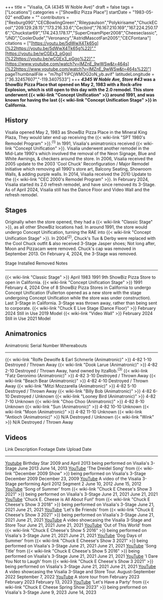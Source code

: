 +++
title = "Visalia, CA (4345 W Noble Ave)"
draft = false
tags = ["Locations"]
categories = ["ShowBiz Pizza Place"]
startDate = "1983-05-02"
endDate = ""
contributors = ["Rexburg090","CECBowlingGreen","Rileypaulson","Polykirisame","ChuckECool","209.129.28.15","173.216.33.6","Cecbird","76.167.210.169","167.224.250.176","Chuckstar69","174.243.178.17","SuperCreamPiper2008","Cheeseclassic","JND","CoolerDude","Veronancy","AstridMascotFan2005","CECFontana"]
citations = ["[https://youtu.be/5dWwX4Tk65g](%22https://youtu.be/5dWwX4Tk65g%22)","[https://youtu.be/wCGEx3_pGgo](%22https://youtu.be/wCGEx3_pGgo%22)","[https://www.youtube.com/watch?v=lMZnE_9wWSw&t=464s](%22https://www.youtube.com/watch?v=lMZnE_9wWSw&t=464s%22)"]
pageThumbnailFile = "m7hpTYiPCjWMOG2oN_yb.avif"
latitudeLongitude = ["36.32457607","-119.3407533"]
+++
***4345 W Noble Ave, Store #43* was a ShowBiz Pizza Place that opened on May 2, 1983 with a Rock-afire Explosion, which is still open to this day with the 2.0 remodel.
This store underwent {{< wiki-link "Concept Unification" >}} around 1991, and was known for having the last {{< wiki-link "Concept Unification Stage" >}} in California.**

## History

Visalia opened May 2, 1983 as ShowBiz Pizza Place in the Mineral King Plaza, They would later end up receiving the {{< wiki-link "SPT 1980's Remodel Program" >}}.<sup>(1)</sup> In 1991, Visalia's animatronics received {{< wiki-link "Concept Unification" >}}. Visalia underwent another remodel in the Mid-Late 1990's which involved the removal of the Neon Signage, Blue and White Awnings, & checkers around the store. In 2006, Visalia received the 2005 update to the 2003 'Cool Chuck' Reconfiguration / Major Remodel Initiative which removing all 1990's store art, Balcony Seating, Showroom Walls, & adding purple walls. In 2014, Visalia received the 2010 Update to the {{< wiki-link "CEC 2000's Remodel Program" >}}. In February 2024, Visalia started its 2.0 refresh remodel, and have since removed its 3-Stage. As of April 2024, Visalia still has the Dance Floor and Video Wall and the refresh remodel.

## Stages

Originally when the store opened, they had a {{< wiki-link "Classic Stage" >}}, as all other ShowBiz locations had. In around 1991, the store would undergo Concept Unification, turning the RAE into {{< wiki-link "Concept Unification Stage" >}}. In 2004<sup>(2)</sup>, Chuck's Tux & Derby were replaced with the Cool Chuck outfit & also received 3-Stage Jasper shoes; Not long after, Moon and Pizzacam were removed. Chuck's cap was removed in September 2013. On February 4, 2024, the 3-Stage was removed.

  Stage                                                      Installed       Removed            Notes
  ---------------------------------------------------------- --------------- ------------------ ----------------------------------------------------------------------------------------------------------------------------------------------------------------------------------------------------------------------------------------------------------------------------------------------
  {{< wiki-link "Classic Stage" >}}                      April 1983      1991               9th ShowBiz Pizza Store to open in California.
  {{< wiki-link "Concept Unification Stage" >}}          1991            February 4, 2024   One of 8 ShowBiz Pizza Stores in California to undergo Concept Unification (Fullerton opened as a new store with the stage undergoing Concept Unification while the store was under construction). Last 3-Stage in California. 3-Stage was thrown away, rather than being sent to corporate.
  {{< wiki-link "Chuck E Live Stage (Dance Floor)" >}}   February 2024   Still in Use       2019 Model
  {{< wiki-link "Video Wall" >}}                         February 2024   Still in Use       2021 Model

## Animatronics

  Animatronic                                                           Serial Number   Whereabouts
  --------------------------------------------------------------------- --------------- ------------------------------------------------------
  {{< wiki-link "Rolfe Dewolfe & Earl Schmerle (Animatronic)" >}}   4-82 1-10       Destroyed / Thrown Away
  {{< wiki-link "Dook Larue (Animatronic)" >}}                      4-82 2-10       Destroyed / Thrown Away, hand owned by ItzaRob.<sup>(3)</sup>
  {{< wiki-link "Fatz Geronimo (Animatronic)" >}}                   4-82 3-10       Destroyed / Thrown Away
  {{< wiki-link "Beach Bear (Animatronic)" >}}                      4-82 4-10       Destroyed / Thrown Away
  {{< wiki-link "Mitzi Mozzarella (Animatronic)" >}}                4-82 5-10       Destroyed / Thrown Away
  {{< wiki-link "Billy Bob (Animatronic)" >}}                       4-82 6-10       Destroyed / Unknown
  {{< wiki-link "Looney Bird (Animatronic)" >}}                     4-82 7-10       Unknown
  {{< wiki-link "Choo Choo (Animatronic)" >}}                       4-82 8-10       Unknown
  {{< wiki-link "Sun (Animatronic)" >}}                             4-82 10-10      Unknown
  {{< wiki-link "Moon (Animatronic)" >}}                            4-82 11-10      Unknown
  {{< wiki-link "Antioch (Animatronic)" >}}                         N/A             Destroyed / Unknown
  {{< wiki-link "Wink" >}}                                          N/A             Destroyed / Thrown Away

## Videos

  Link                                                          Description                                                                                                                              Footage Date            Upload Date
  ------------------------------------------------------------- ---------------------------------------------------------------------------------------------------------------------------------------- ----------------------- -------------------
  [Youtube](https://youtu.be/mTRtEtTRFs8)                       Birthday Star 2009 and April 2013 being performed on Visalia's 3-Stage                                                                  June 2013               June 14, 2013
  [YouTube](https://www.youtube.com/watch?v=stR3wuehTOQ)        'The Dreidel Song' from {{< wiki-link "December 2009 Show" >}} being performed on Visalia's 3-Stage                               December 2009           December 23, 2009
  [YouTube](https://www.youtube.com/watch?v=ZH4yPvAowmE)        A video of the Visalia 3-Stage performing April 2012 Segment 2                                                                           June 10, 2012           June 15, 2012
  [YouTube](https://www.youtube.com/watch?v=iEFyE_zZ9AA)        'Song of Summer' from {{< wiki-link "Chuck E Cheese's Show 3 2021" >}} being performed on Visalia's 3-Stage                      June 21, 2021           June 21, 2021
  [YouTube](https://www.youtube.com/watch?v=oS6KctkBHac)        'Chuck E. Cheese is All About Fun!' from {{< wiki-link "Chuck E Cheese's Show 3 2018" >}} being performed on Visalia's 3-Stage   June 21, 2021           June 21, 2021
  [YouTube](https://www.youtube.com/watch?v=lggIOg7y5sw)        'Let's Be Friends' from {{< wiki-link "Chuck E Cheese's Show 3 2021" >}} being performed on Visalia's 3-Stage                   June 21, 2021           June 21, 2021
  [YouTube](https://www.youtube.com/watch?v=bav4abKdRyE)        A video showcasing the Visalia 3-Stage and Store Tour                                                                                    June 21, 2021           June 21, 2021
  [YouTube](https://www.youtube.com/watch?v=b9QxRqZT91A)        'Out of This World' from {{< wiki-link "Chuck E Cheese's Show 5 2016" >}} being performed on Visalia's 3-Stage                   June 21, 2021           June 21, 2021
  [YouTube](https://www.youtube.com/watch?v=V7QshQu-ks0)        'Dog Days of Summer' from {{< wiki-link "Chuck E Cheese's Show 3 2021" >}} being performed on Visalia's 3-Stage                  June 21, 2021           June 21, 2021
  [YouTube](https://www.youtube.com/watch?v=A9eKvgnoFsI)        'Song Title' from {{< wiki-link "Chuck E Cheese's Show 5 2016" >}} being performed on Visalia's 3-Stage                          June 21, 2021           June 21, 2021
  [YouTube](https://www.youtube.com/watch?v=vwTe53qHvC8)        'I Dare You Not to Laugh' from {{< wiki-link "Chuck E Cheese's Show 3 2021" >}} being performed on Visalia's 3-Stage             June 21, 2021           June 21, 2021
  [YouTube](https://www.youtube.com/watch?v=2Tn5SxPabZY)        A video showcasing the Visalia 3-Stage and Store Tour.                                                                                   August-September 2022   September 7, 2022
  [YouTube](https://www.youtube.com/watch?v=XS48cdT-R5Y)        A store tour from February 2023                                                                                                          February 2023           February 13, 2023
  [YouTube](https://www.youtube.com/watch?v=nHwVX5UPX98&t=2s)   'Let's Have a Party' from {{< wiki-link "Chuck E Cheese Spring Show 2023" >}} being preformed on Visalia's 3-Stage               June 9, 2023            June 14, 2023
